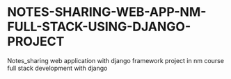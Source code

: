 # NOTES-SHARING-WEB-APP-NM-FULL-STACK-USING-DJANGO-PROJECT
Notes_sharing web application with django framework project in nm course full stack development with django
